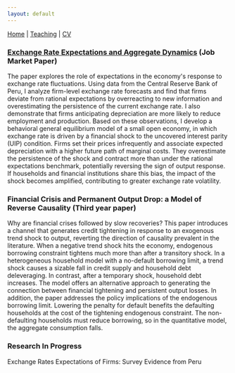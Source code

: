 ```yaml
---
layout: default
---
```


[Home](https://nadiapozdnyakova.github.io/home) | [Teaching](https://nadiapozdnyakova.github.io/teaching) | [CV](CV.pdf) 


### [Exchange Rate Expectations and Aggregate Dynamics](jmp.pdf) (Job Market Paper)

The paper explores the role of expectations in the economy's response to exchange rate fluctuations. Using data from the Central Reserve Bank of Peru, I analyze firm-level exchange rate forecasts and find that firms deviate from rational expectations by overreacting to new information and overestimating the persistence of the current exchange rate. I also demonstrate that firms anticipating depreciation are more likely to reduce employment and production. Based on these observations, I develop a behavioral general equilibrium model of a small open economy, in which exchange rate is driven by a financial shock to the uncovered interest parity (UIP) condition. Firms set their prices infrequently and associate expected depreciation with a higher future path of marginal costs. They overestimate the persistence of the shock and contract more than under the rational expectations benchmark, potentially reversing the sign of output response. If households and financial institutions share this bias, the impact of the shock becomes amplified, contributing to greater exchange rate volatility. 

### Financial Crisis and Permanent Output Drop: a Model of Reverse Causality (Third year paper)

Why are financial crises followed by slow recoveries? This paper introduces a channel that generates credit tightening in response to an exogenous trend shock to output, reverting the direction of causality prevalent in the literature. When a negative trend shock hits the economy, endogenous borrowing constraint tightens much more than after a transitory shock. In a heterogeneous household model with a no-default borrowing limit, a trend shock causes a sizable fall in credit supply and household debt deleveraging. In contrast, after a temporary shock, household debt increases. The model offers an alternative approach to generating the connection between financial tightening and persistent output losses. In addition, the paper addresses the policy implications of the endogenous borrowing limit. Lowering the penalty for default benefits the defaulting households at the cost of the tightening endogenous constraint. The non-defaulting households must reduce borrowing, so in the quantitative model, the aggregate consumption falls.
 
### Research In Progress

Exchange Rates Expectations of Firms: Survey Evidence from Peru

